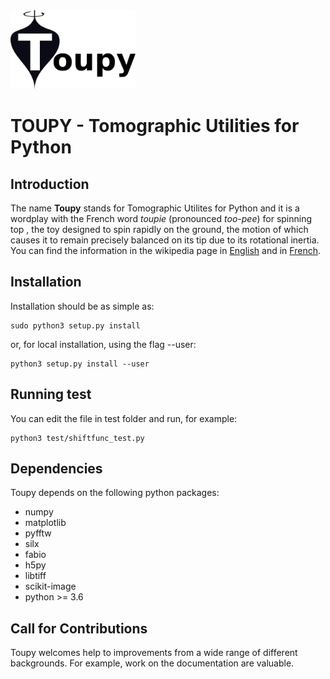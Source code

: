 
<img src="resources/toupy_logo.png" alt="toupy" width="200">

TOUPY - Tomographic Utilities for Python
==============================================

Introduction
------------

The name **Toupy** stands for Tomographic Utilites for Python and it is a wordplay with the French 
word *toupie* (pronounced *too-pee*)  for spinning top , the toy designed to spin rapidly on the ground, the motion of 
which causes it to remain precisely balanced on its tip due to its rotational inertia. You can find the information in the wikipedia page in [English](https://en.wikipedia.org/wiki/Top) and in [French](https://fr.wikipedia.org/wiki/Toupie_(jouet)).


Installation
------------

Installation should be as simple as:

    sudo python3 setup.py install

or, for local installation, using the flag --user:

    python3 setup.py install --user

Running test
------------

You can edit the file in test folder and run, for example:

    python3 test/shiftfunc_test.py

Dependencies
------------

Toupy depends on the following python packages:

* numpy
* matplotlib
* pyfftw
* silx
* fabio
* h5py
* libtiff
* scikit-image
* python >= 3.6


Call for Contributions
----------------------

Toupy welcomes help to improvements from a wide range of different backgrounds.
For example, work on the documentation are valuable.
